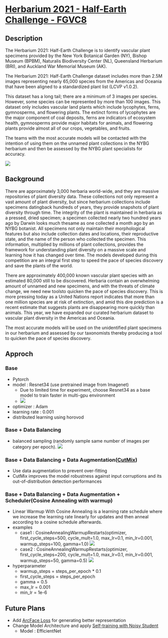 # [Herbarium 2021 - Half-Earth Challenge - FGVC8 ](https://www.kaggle.com/c/herbarium-2021-fgvc8)

## Description
The Herbarium 2021: Half-Earth Challenge is to identify vascular plant specimens provided by the New York Botanical Garden (NY), Bishop Museum (BPBM), Naturalis Biodiversity Center (NL), Queensland Herbarium (BRI), and Auckland War Memorial Museum (AK).

The Herbarium 2021: Half-Earth Challenge dataset includes more than 2.5M images representing nearly 65,000 species from the Americas and Oceania that have been aligned to a standardized plant list (LCVP v1.0.2).

This dataset has a long tail; there are a minimum of 3 images per species. However, some species can be represented by more than 100 images. This dataset only includes vascular land plants which include lycophytes, ferns, gymnosperms, and flowering plants. The extinct forms of lycophytes are the major component of coal deposits, ferns are indicators of ecosystem health, gymnosperms provide major habitats for animals, and flowering plants provide almost all of our crops, vegetables, and fruits.

The teams with the most accurate models will be contacted with the intention of using them on the unnamed plant collections in the NYBG herbarium and then be assessed by the NYBG plant specialists for accuracy.

![](https://postimg.cc/BjPXFP70)

## Background

There are approximately 3,000 herbaria world-wide, and they are massive repositories of plant diversity data. These collections not only represent a vast amount of plant diversity, but since herbarium collections include specimens datingback hundreds of years, they provide snapshots of plant diversity through time. The integrity of the plant is maintained in herbaria as a pressed, dried specimen; a specimen collected nearly two hundred years ago by Darwin looks much thesame as one collected a month ago by an NYBG botanist. All specimens not only maintain their morphological features but also include collection dates and locations, their reproductive state, and the name of the person who collected the specimen. This information, multiplied by millions of plant collections, provides the framework for understanding plant diversity on a massive scale and learning how it has changed over time. The models developed during this competition are an integral first step to speed the pace of species discovery and save the plants of the world.

There are approximately 400,000 known vascular plant species with an estimated 80,000 still to be discovered. Herbaria contain an overwhelming amount of unnamed and new specimens, and with the threats of climate change, we need new toolsto quicken the pace of species discovery. This is more pressing today as a United Nations report indicates that more than one million species are at risk of extinction, and amid this dire prediction is a recent estimate that suggests plants are disappearing more quickly than animals. This year, we have expanded our curated herbarium dataset to vascular plant diversity in the Americas and Oceania.

The most accurate models will be used on the unidentified plant specimens in our herbarium and assessed by our taxonomists thereby producing a tool to quicken the pace of species discovery.

## Approch

###   Base
  - Pytorch
  - model : Resnet34 (use pretrained image from Imagenet)
    -  Due to limited time for experiment, choose Resnet34 as a base model to train faster in multi-gpu environment
    -  ![](https://img1.daumcdn.net/thumb/R1280x0/?scode=mtistory2&fname=https%3A%2F%2Fblog.kakaocdn.net%2Fdn%2FboNAF7%2FbtqJZnRZi51%2F93XxZMGRtuj1OhSneyuI20%2Fimg.png)
  - optimizer : Adam
  - learning rate : 0.001
  - distributed learning using horovod

###   Base + Data Balancing
  -  balanced sampling (randomly sample same number of images per category per epoch).
  ![](https://www.kaggleusercontent.com/kf/56421146/eyJhbGciOiJkaXIiLCJlbmMiOiJBMTI4Q0JDLUhTMjU2In0..H7qeQNSOj4PDhe44TciSiw.t5MEBtaVDT9bMwVHJoB6P07CSjUWrjFA4nYaxttfU75wHwif0hbRBZ1m3uQ2LIMWYDUwuSubJWF9V9h4RPnO-mz46Gq3yvF5f23hZwrMxWzOis_W8B0X3vMMdPfSTuiFf_z9ScXKgemuUZVPKtHhJ083e-zcriIga3Sq1wzoQ7Vq-M6cvY1NU9RaDtsqyg4beraw-BgEqi6Nf0QRuT9_xW4_-IkbMvF9W7_ObxuL-75LyQxc7wHmQF1Xxk41dQFw-azhMGU-Fc7tiGug-LmAN6whfew8xMLfHmQyLLriTPvS6tyA2_GXXY0GRcSQLA00CBAFSo9huOu9D1U_w_OM20EBjGLxvPpk6JuA-2Yukw4VDg-FM1uhK9LiqSugqa1W-4I22_WFDJRgIkApb1ZoFEiuGXtep-bLH8S_Wd--B4cu7BxGMFktQfiy2O9ql54rJKUkdM3tTY-WMZ16mNo5M-F7ooc2GqG4Dta4sVyehobqu9sQeQGBw7ovd29laEN4l6-_6ExNYepevfoOc1nsca2IXjULzlR4fRYp1yCEZYQpFFqzXQYSx5sE017i-OkiSVLQTwOscoSejmsp6oJqW86amPeaaeXz4rf_E2xeCW2nDT_vk1v_thR1KVmMgRptgUQKTHWS-voMoSwvPrGl0v4-4S4riml-a0CgiPCD9F8.79gWc4YuaByW4sl8IZS5ag/__results___files/__results___5_1.png)

###   Base + Data Balancing + Data Augmentation([CutMix](https://arxiv.org/abs/1905.04899))
  - Use data augmentation to prevent over-fitting
  - CutMix improves the model robustness against input corruptions and its out-of-distribution detection performances

###   Base + Data Balancing + Data Augmentation + Scheduler(Cosine Annealing with warmup)
  - Linear Warmup With Cosine Annealing is a learning rate schedule where we increase the learning rate linearly for updates and then anneal according to a cosine schedule afterwards.
  - examples
     - case1 : CosineAnnealingWarmupRestarts(optimizer, first_cycle_steps=500, cycle_mult=1.0, max_lr=0.1, min_lr=0.001, warmup_steps=100, gamma=1.0)
     ![](https://github.com/katsura-jp/pytorch-cosine-annealing-with-warmup/blob/master/src/plot001.png?raw=true)
     - case2 : CosineAnnealingWarmupRestarts(optimizer, first_cycle_steps=200, cycle_mult=1.0, max_lr=0.1, min_lr=0.001, warmup_steps=50, gamma=0.5)
     ![](https://github.com/katsura-jp/pytorch-cosine-annealing-with-warmup/blob/master/src/plot002.png?raw=true)
  - hyperparameter
     - warmup_steps = steps_per_epoch * 0.1
     - first_cycle_steps = steps_per_epoch
     - gamma = 0.5
     - max_lr = 0.001
     - min_lr = 1e-6

## Future Plans
  - Add [ArcFace Loss](https://arxiv.org/abs/1801.07698) for generating better representation
  - Change Model Architecture and apply [Self-training with Noisy Student](https://arxiv.org/pdf/1911.04252v4.pdf)
      - Model : EfficientNet
